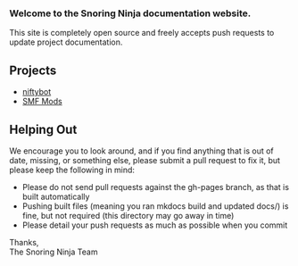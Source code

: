 ### Welcome to the Snoring Ninja documentation website.
This site is completely open source and freely accepts push requests to update project documentation.
 
Projects
---

 * [niftybot](niftybot)
 * [SMF Mods](smf)  
 
Helping Out
---

 We encourage you to look around, and if you find anything that is out of date, missing, or something else, please submit
 a pull request to fix it, but please keep the following in mind:
  
  * Please do not send pull requests against the gh-pages branch, as that is built automatically
  * Pushing built files (meaning you ran mkdocs build and updated docs/) is fine, but not required (this directory may go away in time)
  * Please detail your push requests as much as possible when you commit  
 
 Thanks,  
 The Snoring Ninja Team
